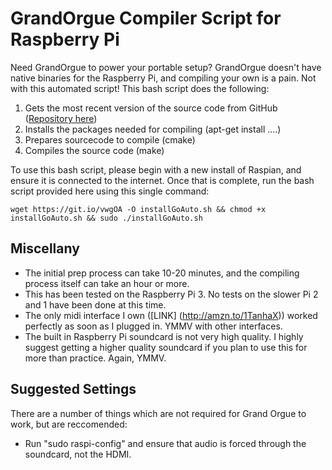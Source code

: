 GrandOrgue Compiler Script for Raspberry Pi
==============

Need GrandOrgue to power your portable setup? GrandOrgue doesn't have native binaries for the Raspberry Pi, and compiling your own is a pain. Not with this automated script! This bash script does the following:

1. Gets the most recent version of the source code from GitHub ([Repository here](https://github.com/e9925248/grandorgue))
2. Installs the packages needed for compiling (apt-get install ....)
3. Prepares sourcecode to compile (cmake)
4. Compiles the source code (make)

To use this bash script, please begin with a new install of Raspian, and ensure it is connected to the internet. Once that is complete, run the bash script provided here using this single command:
````
wget https://git.io/vwgOA -O installGoAuto.sh && chmod +x installGoAuto.sh && sudo ./installGoAuto.sh
````
Miscellany
------------
* The initial prep process can take 10-20 minutes, and the compiling process itself can take an hour or more.
* This has been tested on the Raspberry Pi 3. No tests on the slower Pi 2 and 1 have been done at this time.
* The only midi interface I own ([LINK] (http://amzn.to/1TanhaX)) worked perfectly as soon as I plugged in. YMMV with other interfaces.
* The built in Raspberry Pi soundcard is not very high quality. I highly suggest getting a higher quality soundcard if you plan to use this for more than practice. Again, YMMV.

Suggested Settings
-------------

There are a number of things which are not required for Grand Orgue to work, but are reccomended:
* Run "sudo raspi-config" and ensure that audio is forced through the soundcard, not the HDMI.
